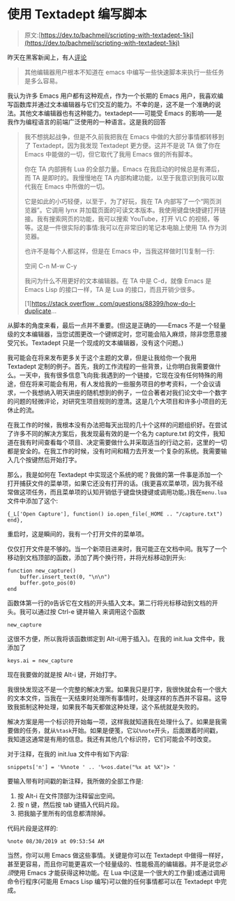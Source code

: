 # 使用 Textadept 编写脚本

> 原文:[https://dev.to/bachmeil/scripting-with-textadept-1ikj](https://dev.to/bachmeil/scripting-with-textadept-1ikj)

昨天在黑客新闻上，有人[评论](https://news.ycombinator.com/item?id=20829818)

> 其他编辑器用户根本不知道在 emacs 中编写一些快速脚本来执行一些任务是多么容易。

我认为许多 Emacs 用户都有这种观点，作为一个长期的 Emacs 用户，我喜欢编写函数库并通过文本编辑器与它们交互的能力。不幸的是，这不是一个准确的说法。其他文本编辑器也有这种能力。textadept——可能受 Emacs 的影响——是我作为编程语言的前端广泛使用的一种语言。这是我的回答

> 我不想挑起战争，但是不久前我把我在 Emacs 中做的大部分事情都转移到了 Textadept，因为我发现 Textadept 更方便。这并不是说 TA 做了你在 Emacs 中能做的一切，但它取代了我用 Emacs 做的所有脚本。
> 
> 你在 TA 内部拥有 Lua 的全部力量。Emacs 在我启动的时候总是有滞后，而 TA 是即时的。我慢慢地在 TA 内部构建功能，以至于我意识到我可以取代我在 Emacs 中所做的一切。
> 
> 它是如此的小巧轻便，以至于，为了好玩，我在 TA 内部写了一个“网页浏览器”。它调用 lynx 并加载页面的可读文本版本。我使用键盘快捷键打开链接。我有搜索网页的功能，我可以搜索 YouTube，打开 VLC 的视频，等等。这是一件很实际的事情:我可以在非常旧的笔记本电脑上使用 TA 作为浏览器。
> 
> 也许不是每个人都这样，但是在 Emacs 中，当我这样做时[1]复制一行:
> 
> 空间 C-n M-w C-y
> 
> 我问为什么不用更好的文本编辑器。在 TA 中是 C-d，就像 Emacs 是 Emacs Lisp 的接口一样，TA 是 Lua 的接口，而且开销少很多。
> 
> [1][https://stack overflow . com/questions/88399/how-do-I-duplicate](https://stackoverflow.com/questions/88399/how-do-i-duplicate)...

从脚本的角度来看，最后一点并不重要。(但这是正确的——Emacs 不是一个轻量级的文本编辑器，当您试图更改一个键绑定时，您可能会陷入麻烦，除非您愿意接受冗长。Textadept 只是一个现成的文本编辑器，没有这个问题。)

我可能会在将来发布更多关于这个主题的文章，但是让我给你一个我用 Textadept 定制的例子。首先，我的工作流程的一些背景，让你明白我需要做什么。一天中，我有很多信息飞向我:我遇到的一个链接，它现在没有任何特殊的用途，但在将来可能会有用，有人发给我的一些服务项目的参考资料，一个会议请求，一个我想纳入明天讲座的随机想到的例子，一位合著者对我们论文中一个数字的问题的轻微评论，对研究生项目规则的澄清。这是几个大项目和许多小项目的无休止的流。

在我工作的时候，我根本没有办法把每天出现的几十个这样的问题组织好。在尝试了许多不同的解决方案后，我发现最有效的是一个名为 capture.txt 的文件，我知道在我有时间查看每个项目、决定需要做什么并采取适当的行动之前，这里的一切都是安全的。在我工作的时候，没有时间和精力去开发一个复杂的系统。我需要输入几个按键然后开始打字。

那么，我是如何在 Textadept 中实现这个系统的呢？我做的第一件事是添加一个打开捕获文件的菜单项，如果它还没有打开的话。(我更喜欢菜单项，因为我不经常做这项任务，而且菜单项的认知开销低于键盘快捷键或调用功能。)我在`menu.lua`文件中添加了这个:

```
{_L['Open Capture'], function() io.open_file(_HOME .. "/capture.txt") end}, 
```

重启时，这是瞬间的，我有一个打开文件的菜单项。

仅仅打开文件是不够的。当一个新项目进来时，我可能正在文档中间。我写了一个移动到文档顶部的函数，添加了两个换行符，并将光标移动到开头:

```
function new_capture()
    buffer.insert_text(0, "\n\n")
    buffer.goto_pos(0)
end 
```

函数体第一行的`0`告诉它在文档的开头插入文本。第二行将光标移动到文档的开头。我可以通过按 Ctrl-e 键并输入
来调用这个函数

```
new_capture 
```

这很不方便，所以我将该函数绑定到 Alt-i(用于插入)。在我的 init.lua 文件中，我添加了

```
keys.ai = new_capture 
```

现在我要做的就是按 Alt-i 键，开始打字。

我很快发现这不是一个完整的解决方案。如果我只是打字，我很快就会有一个很大的文本文件，当我在一天结束时处理所有事情时，处理这样的东西并不容易。这导致我抵制这种处理，如果我不每天都做这种处理，这个系统就是失败的。

解决方案是用一个标识符开始每一项，这样我就知道我在处理什么了。如果是我需要做的任务，就从`%task`开始。如果是便笺，它以`%note`开头，后面跟着时间戳，我知道这通常是有用的信息。我还有其他几个标识符，它们可能会不时改变。

对于注释，在我的 init.lua 文件中有如下内容:

```
snippets['n'] = '%%note ' .. '%<os.date("%x at %X")> ' 
```

要输入带有时间戳的新注释，我所做的全部工作是:

1.  按 Alt-i 在文件顶部为注释留出空间。
2.  按 n 键，然后按 tab 键插入代码片段。
3.  把我脑子里所有的信息都清除掉。

代码片段是这样的:

```
%note 08/30/2019 at 09:53:54 AM 
```

当然，你可以用 Emacs 做这些事情。关键是你可以在 Textadept 中做得一样好，甚至更容易，而且你可能更喜欢一个轻量级的、性能极高的编辑器。并不是说您*必须*使用 Emacs 才能获得这种功能。在 Lua 中(这是一个很大的工作量)或通过调用命令行程序(可能用 Emacs Lisp 编写)可以做的任何事情都可以在 Textadept 中完成。